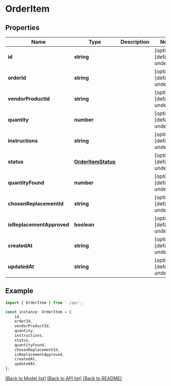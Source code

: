 # OrderItem


## Properties

Name | Type | Description | Notes
------------ | ------------- | ------------- | -------------
**id** | **string** |  | [optional] [default to undefined]
**orderId** | **string** |  | [optional] [default to undefined]
**vendorProductId** | **string** |  | [optional] [default to undefined]
**quantity** | **number** |  | [optional] [default to undefined]
**instructions** | **string** |  | [optional] [default to undefined]
**status** | [**OrderItemStatus**](OrderItemStatus.md) |  | [optional] [default to undefined]
**quantityFound** | **number** |  | [optional] [default to undefined]
**chosenReplacementId** | **string** |  | [optional] [default to undefined]
**isReplacementApproved** | **boolean** |  | [optional] [default to undefined]
**createdAt** | **string** |  | [optional] [default to undefined]
**updatedAt** | **string** |  | [optional] [default to undefined]

## Example

```typescript
import { OrderItem } from './api';

const instance: OrderItem = {
    id,
    orderId,
    vendorProductId,
    quantity,
    instructions,
    status,
    quantityFound,
    chosenReplacementId,
    isReplacementApproved,
    createdAt,
    updatedAt,
};
```

[[Back to Model list]](../README.md#documentation-for-models) [[Back to API list]](../README.md#documentation-for-api-endpoints) [[Back to README]](../README.md)
